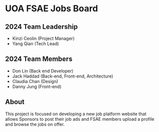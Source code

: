 # UOA FSAE Jobs Board

## 2024 Team Leadership

- Kinzi Ceolin (Project Manager)
- Yang Qian (Tech Lead)

## 2024 Team Members
- Don Lin (Back end Developer)
- Jack Haddad (Back-end, Front-end, Architecture)
- Claudia Chan (Design)
- Danny Jung (Front-end)
## About

This project is focused on developing a new job platform website that allows Sponsors to post their job ads and FSAE members upload a profile and browse the jobs on offer.
